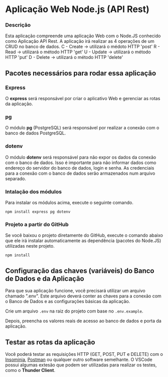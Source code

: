 # Aplicação Web Node.js (API Rest)

### Descrição
Esta aplicação compreende uma aplicação Web com o Node.JS conhecido como Aplicação API Rest. A aplicação irá realizar as 4 operações de um CRUD no banco de dados.
C - Create -> utilizará o médoto HTTP 'post'
R - Read -> utilizará o método HTTP 'get'
U - Update -> utilizará o método HTTP 'put'
D - Delete -> utilizará o método HTTP 'delete'

## Pacotes necessários para rodar essa aplicação

### Express
O **express** será responsável por criar o aplicativo Web e gerenciar as rotas da aplicação.

### pg
O módulo **pg** (PostgreSQL) será responsável por realizar a conexão com o banco de dados PostgreSQL.

### dotenv
O módulo **dotenv** será responsável para não expor os dados da conexão com o banco de dados. Isso é importante para não informar dados como endereço do servidor do banco de dados, login e senha. As credenciais para a conexão com o banco de dados serão armazenados num arquivo separado.

### Intalação dos módulos
Para instalar os módulos acima, execute o seguinte comando.
```
npm install express pg dotenv
```

### Projeto a partir do GitHub
Se você baixou o projeto diretamente do GitHub, execute o comando abaixo que ele irá instalar automaticamente as dependência (pacotes do Node.JS) utilizadas neste projeto.
```
npm install
```

## Configuração das chaves (variáveis) do Banco de Dados e da Aplicação

Para que sua aplicação funcione, você precisará utilizar um arquivo chamado ".env". Este arquivo deverá conter as chaves para a conexão com o Banco de Dados e as configurações básicas da aplicação.

Crie um arquivo `.env` na raiz do projeto com base no `.env.example`.

Depois, preencha os valores reais de acesso ao banco de dados e porta da aplicação.

## Testar as rotas da aplicação
Você poderá testar as requisições HTTP (GET, POST, PUT e DELETE) com o [Insominia](https://insomnia.rest/), [Postman](https://www.postman.com/) ou qualquer outro software semelhante. O VSCode possui algumas extesão que podem ser utilizadas para realizar os testes, como o **Thunder Client**.

